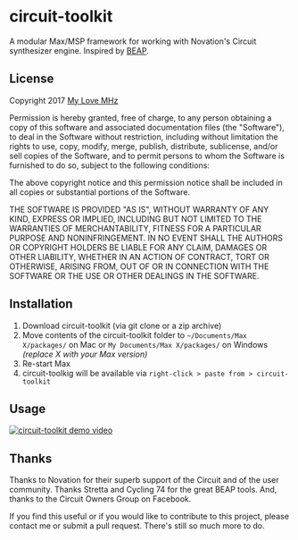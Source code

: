 # circuit-toolkit
A modular Max/MSP framework for working with Novation's Circuit synthesizer engine. Inspired by [BEAP](https://github.com/stretta/BEAP).

## License
Copyright 2017 [My Love MHz](https://mylovemhz.bandcamp.com/)

Permission is hereby granted, free of charge, to any person obtaining a copy of this software and associated documentation files (the "Software"), to deal in the Software without restriction, including without limitation the rights to use, copy, modify, merge, publish, distribute, sublicense, and/or sell copies of the Software, and to permit persons to whom the Software is furnished to do so, subject to the following conditions:

The above copyright notice and this permission notice shall be included in all copies or substantial portions of the Software.

THE SOFTWARE IS PROVIDED "AS IS", WITHOUT WARRANTY OF ANY KIND, EXPRESS OR IMPLIED, INCLUDING BUT NOT LIMITED TO THE WARRANTIES OF MERCHANTABILITY, FITNESS FOR A PARTICULAR PURPOSE AND NONINFRINGEMENT. IN NO EVENT SHALL THE AUTHORS OR COPYRIGHT HOLDERS BE LIABLE FOR ANY CLAIM, DAMAGES OR OTHER LIABILITY, WHETHER IN AN ACTION OF CONTRACT, TORT OR OTHERWISE, ARISING FROM, OUT OF OR IN CONNECTION WITH THE SOFTWARE OR THE USE OR OTHER DEALINGS IN THE SOFTWARE.

## Installation
1. Download circuit-toolkit (via git clone or a zip archive)
2. Move contents of the circuit-toolkit folder to `~/Documents/Max X/packages/` on Mac or `My Documents/Max X/packages/` on Windows _(replace X with your Max version)_
3. Re-start Max
4. circuit-toolkig will be available via `right-click > paste from > circuit-toolkit`

## Usage
[![circuit-toolkit demo video](https://img.youtube.com/vi/w0rS_MFMvzo/0.jpg)](https://www.youtube.com/watch?v=w0rS_MFMvzo)

## Thanks
Thanks to Novation for their superb support of the Circuit and of the user community. Thanks Stretta and Cycling 74 for the great BEAP tools. And, thanks to the Circuit Owners Group on Facebook.

If you find this useful or if you would like to contribute to this project, please contact me or submit a pull request. There's still so much more to do.
